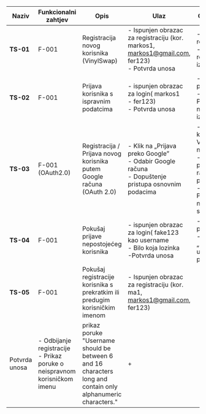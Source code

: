 | **Naziv** | **Funkcionalni zahtjev** | **Opis**                                                                                                   | **Ulaz**                                                                                         | **Očekivani izlaz**                                                                                 | **Izlaz**                                     | **Uspjeh** |
|-----------|--------------------------|-------------------------------------------------------------------------------------------------------------|---------------------------------------------------------------------------------------------------|------------------------------------------------------------------------------------------------------|----------------------------------------------|-----------|
| **TS-01** | F-001                   | Registracija novog korisnika (VinylSwap)                                                                    | - Ispunjen obrazac za registraciju (kor. markos1, markos1@gmail.com, fer123)<br>- Potvrda unosa                  | - Uspješna registracija<br>- Otvara se registrirani izgled stranice                   | Otvorena ulogirana stranica                 | +      |
| **TS-02** | F-001                   | Prijava korisnika s ispravnim podatcima                                                                     | - ispunjen obrazac za login( markos1<br>- fer123)<br>- Potvrda unosa                                                   | - Uspješna prijava<br>- Preusmjeravanje na ulogiran izgled stranice                        | otvorena ulogirana stranica               | +     |
| **TS-03** | F-001 (OAuth2.0)        | Registracija / Prijava novog korisnika putem Google računa (OAuth 2.0)                                      | - Klik na „Prijava preko Google”<br>- Odabir Google računa<br>- Dopuštenje pristupa osnovnim podacima | - Novi račun kreiran u VinylSwap (ako ne postoji)<br>- Uspješna prijava ako račun već postoji<br>- Preusmjeravanje na ulogiranu stranicu | otvorena ulogirana stranica                  | +     |
| **TS-04** | F-001                   | Pokušaj prijave nepostojećeg korisnika                                                                      | - ispunjen obrazac za login( fake123 kao username<br>- Bilo koja lozinka<br>-Potvrda unosa                          | - Odbijanje prijave<br>- Prikaz poruke „Invalid username or password."                | Prikaz poruke „Invalid username or password."                 | +      |
| **TS-05** | F-001                   | Pokušaj registracije korisnika s prekratkim ili predugim korisničkim imenom                                | - Ispunjen obrazac za registraciju (kor. ma1, markos1@gmail.com, fer123)
  Potvrda unosa       | - Odbijanje registracije<br>- Prikaz poruke o neispravnom korisničkom imenu    | prikaz poruke "Username should be between 6 and 16 characters long and contain only alphanumeric characters."                | +     |
